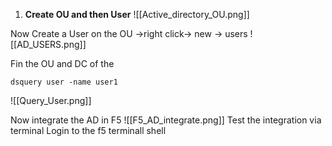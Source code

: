 1. **Create OU and then User**
![[Active_directory_OU.png]]

Now Create a User on the OU ->right click-> new -> users
![[AD_USERS.png]]

Fin the OU and DC of the 
```
dsquery user -name user1
```
![[Query_User.png]]

Now integrate the AD in F5
![[F5_AD_integrate.png]]
Test the integration via terminal
Login to the f5 terminall shell 
